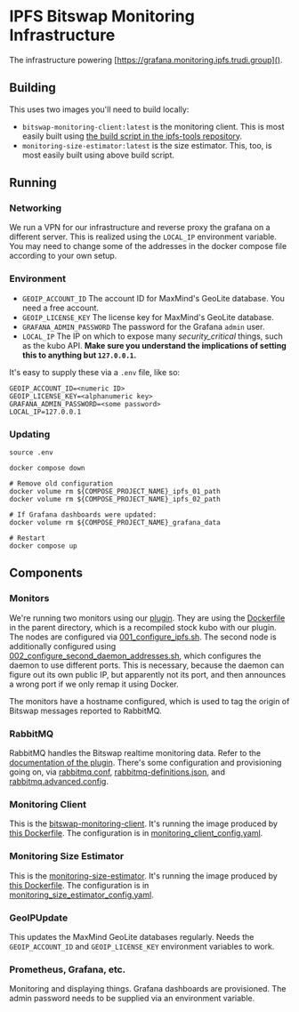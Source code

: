 # IPFS Bitswap Monitoring Infrastructure

The infrastructure powering [https://grafana.monitoring.ipfs.trudi.group]().

## Building

This uses two images you'll need to build locally:

- `bitswap-monitoring-client:latest` is the monitoring client.
    This is most easily built using [the build script in the ipfs-tools repository](https://github.com/trudi-group/ipfs-tools/blob/master/build-docker-images.sh).
- `monitoring-size-estimator:latest` is the size estimator.
    This, too, is most easily built using above build script.

## Running

### Networking

We run a VPN for our infrastructure and reverse proxy the grafana on a different server.
This is realized using the `LOCAL_IP` environment variable.
You may need to change some of the addresses in the docker compose file according to your own setup.

### Environment

- `GEOIP_ACCOUNT_ID`  The account ID for MaxMind's GeoLite database. You need a free account.
- `GEOIP_LICENSE_KEY` The license key for MaxMind's GeoLite database.
- `GRAFANA_ADMIN_PASSWORD` The password for the Grafana `admin` user.
- `LOCAL_IP` The IP on which to expose many _security_critical_ things, such as the kubo API. **Make sure you understand the implications of setting this to anything but `127.0.0.1`.**

It's easy to supply these via a `.env` file, like so:
```shell
GEOIP_ACCOUNT_ID=<numeric ID>
GEOIP_LICENSE_KEY=<alphanumeric key>
GRAFANA_ADMIN_PASSWORD=<some password>
LOCAL_IP=127.0.0.1
```

### Updating

```shell
source .env

docker compose down

# Remove old configuration
docker volume rm ${COMPOSE_PROJECT_NAME}_ipfs_01_path
docker volume rm ${COMPOSE_PROJECT_NAME}_ipfs_02_path

# If Grafana dashboards were updated:
docker volume rm ${COMPOSE_PROJECT_NAME}_grafana_data

# Restart
docker compose up
```

## Components

### Monitors

We're running two monitors using our [plugin](../README.md).
They are using the [Dockerfile](../Dockerfile) in the parent directory, which is a recompiled stock kubo with our plugin.
The nodes are configured via [001_configure_ipfs.sh](./001_configure_ipfs.sh).
The second node is additionally configured using [002_configure_second_daemon_addresses.sh](./002_configure_second_daemon_addresses.sh), which configures the daemon to use different ports.
This is necessary, because the daemon can figure out its own public IP, but apparently not its port, and then announces a wrong port if we only remap it using Docker.

The monitors have a hostname configured, which is used to tag the origin of Bitswap messages reported to RabbitMQ.

### RabbitMQ

RabbitMQ handles the Bitswap realtime monitoring data.
Refer to the [documentation of the plugin](../README.md).
There's some configuration and provisioning going on, via [rabbitmq.conf](rabbitmq.conf), [rabbitmq-definitions.json](rabbitmq-definitions.json), and [rabbitmq.advanced.config](rabbitmq.advanced.config).

### Monitoring Client

This is the [bitswap-monitoring-client](https://github.com/trudi-group/ipfs-tools/tree/master/bitswap-monitoring-client).
It's running the image produced by [this Dockerfile](https://github.com/trudi-group/ipfs-tools/blob/master/Dockerfile.bitswap-monitoring-client).
The configuration is in [monitoring_client_config.yaml](./monitoring_client_config.yaml).

### Monitoring Size Estimator

This is the [monitoring-size-estimator](https://github.com/trudi-group/ipfs-tools/tree/master/monitoring-size-estimator).
It's running the image produced by [this Dockerfile](https://github.com/trudi-group/ipfs-tools/blob/master/Dockerfile.monitoring-size-estimator).
The configuration is in [monitoring_size_estimator_config.yaml](./monitoring_size_estimator_config.yaml).

### GeoIPUpdate

This updates the MaxMind GeoLite databases regularly.
Needs the `GEOIP_ACCOUNT_ID` and `GEOIP_LICENSE_KEY` environment variables to work.

### Prometheus, Grafana, etc.

Monitoring and displaying things.
Grafana dashboards are provisioned.
The admin password needs to be supplied via an environment variable.

